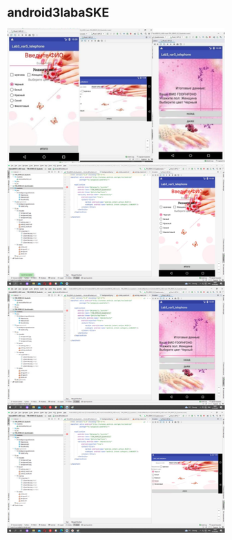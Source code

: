 # android3labaSKE
![srcreenshot](lab3.jpeg)
![srcreenshot](lab3.1.jpeg)
![srcreenshot](lab3.2.jpeg)
![srcreenshot](lab3.3.jpeg)
